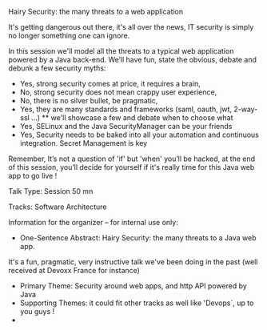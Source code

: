 Hairy Security: the many threats to a web application


It's getting dangerous out there, it's all over the news, IT security is simply no longer something one can ignore. 

In this session we'll model all the threats to a typical web application powered by a Java back-end.
We’ll have fun, state the obvious, debate and debunk a few security myths:

* Yes, strong security comes at price, it requires a brain,
* No, strong security does not mean crappy user experience,
* No, there is no silver bullet, be pragmatic, 
* Yes, they are many standards and frameworks (saml, oauth, jwt, 2-way-ssl ...) 
  ** we'll showcase a few and debate when to choose what
* Yes, SELinux and the Java SecurityManager can be your friends
* Yes, Security needs to be baked into all your automation and continuous integration. Secret Management is key 

Remember, It’s not a question of 'if' but 'when' you’ll be hacked, at the end of this session, 
you’ll decide for yourself if it's really time for this Java web app to go live !

Talk Type:
Session 50 mn

Tracks:
Software Architecture

Information for the organizer – for internal use only:

* One-Sentence Abstract:  Hairy Security: the many threats to a Java web app.

It's a fun, pragmatic, very instructive talk we've been doing in the past (well received at Devoxx France for instance)

* Primary Theme: Security around web apps, and http API powered by Java
* Supporting Themes: it could fit other tracks as well like 'Devops`, up to you guys !
* 